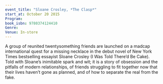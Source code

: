 ```yaml
---
event_title: "Sloane Crosley, *The Clasp*"
start_at: October 20 2015
Program: 
book_isbn: 9780374124410
Genre: 
Venue: In-store
---
```

A group of reunited twentysomething friends are launched on a madcap international quest for a missing necklace in the debut novel of New York Times bestselling essayist Sloane Crosley (I Was Told There’d Be Cake). Told with Sloane’s inimitable spark and wit; it is a story of obsession and the pitfalls of modern relationships, of friends struggling to fit together now that their lives haven’t gone as planned, and of how to separate the real from the fake.